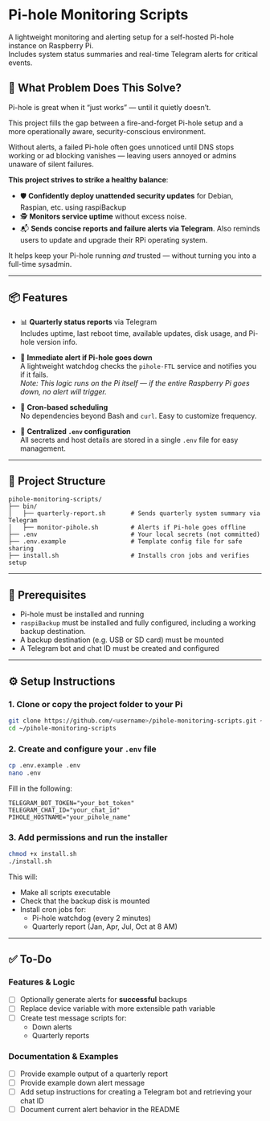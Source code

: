 # Pi-hole Monitoring Scripts

A lightweight monitoring and alerting setup for a self-hosted Pi-hole instance on Raspberry Pi.  
Includes system status summaries and real-time Telegram alerts for critical events.

## 🤔 What Problem Does This Solve?

Pi-hole is great when it “just works” — until it quietly doesn’t.

This project fills the gap between a fire-and-forget Pi-hole setup and a more operationally aware, security-conscious environment.

Without alerts, a failed Pi-hole often goes unnoticed until DNS stops working or ad blocking vanishes — leaving users annoyed or admins unaware of silent failures.

**This project strives to strike a healthy balance**:

- 🛡  **Confidently deploy unattended security updates** for Debian, Raspian, etc. using raspiBackup
- 🕵️  **Monitors service uptime** without excess noise.
- 📬 **Sends concise reports and failure alerts via Telegram**. Also reminds users to update and upgrade their RPi operating system.

It helps keep your Pi-hole running *and* trusted — without turning you into a full-time sysadmin.

---

## 📦 Features

- 📊 **Quarterly status reports** via Telegram  
  Includes uptime, last reboot time, available updates, disk usage, and Pi-hole version info.

- 📯 **Immediate alert if Pi-hole goes down**  
  A lightweight watchdog checks the `pihole-FTL` service and notifies you if it fails.  
  *Note: This logic runs on the Pi itself — if the entire Raspberry Pi goes down, no alert will trigger.*

- 🔄 **Cron-based scheduling**  
  No dependencies beyond Bash and `curl`. Easy to customize frequency.

- 🔐 **Centralized `.env` configuration**  
  All secrets and host details are stored in a single `.env` file for easy management.


---

## 📁 Project Structure

```
pihole-monitoring-scripts/
├── bin/
│   ├── quarterly-report.sh       # Sends quarterly system summary via Telegram
│   ├── monitor-pihole.sh         # Alerts if Pi-hole goes offline
├── .env                          # Your local secrets (not committed)
├── .env.example                  # Template config file for safe sharing
├── install.sh                    # Installs cron jobs and verifies setup
```

---

## 📌 Prerequisites

- Pi-hole must be installed and running
- `raspiBackup` must be installed and fully configured, including a working backup destination.
- A backup destination (e.g. USB or SD card) must be mounted
- A Telegram bot and chat ID must be created and configured

---

## ⚙️  Setup Instructions

### 1. Clone or copy the project folder to your Pi

```bash
git clone https://github.com/<username>/pihole-monitoring-scripts.git ~/pihole-monitoring-scripts
cd ~/pihole-monitoring-scripts
```

### 2. Create and configure your `.env` file

```bash
cp .env.example .env
nano .env
```

Fill in the following:

```env
TELEGRAM_BOT_TOKEN="your_bot_token"
TELEGRAM_CHAT_ID="your_chat_id"
PIHOLE_HOSTNAME="your_pihole_name"
```

### 3. Add permissions and run the installer

```bash
chmod +x install.sh
./install.sh
```

This will:

- Make all scripts executable
- Check that the backup disk is mounted
- Install cron jobs for:
  - Pi-hole watchdog (every 2 minutes)
  - Quarterly report (Jan, Apr, Jul, Oct at 8 AM)

---

## ✅ To-Do

### Features & Logic
- [ ] Optionally generate alerts for **successful** backups
- [ ] Replace device variable with more extensible path variable
- [ ] Create test message scripts for:
  - Down alerts
  - Quarterly reports

### Documentation & Examples
- [ ] Provide example output of a quarterly report
- [ ] Provide example down alert message
- [ ] Add setup instructions for creating a Telegram bot and retrieving your chat ID
- [ ] Document current alert behavior in the README
